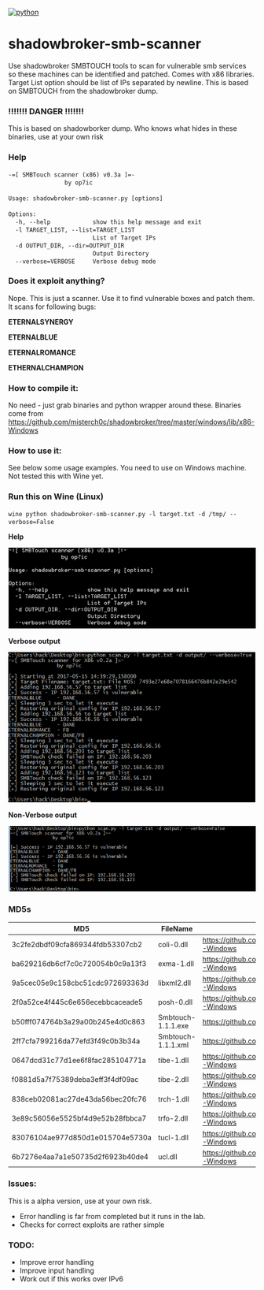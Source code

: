[![python](https://img.shields.io/badge/python-2.7-blue.svg)](https://www.python.org/downloads/)

# shadowbroker-smb-scanner

Use shadowbroker SMBTOUCH tools to scan for vulnerable smb services so these machines can be identified and patched. Comes with x86 libraries. Target List option should be list of IPs separated by newline. This is based on SMBTOUCH from the shadowbroker dump.

### !!!!!!! DANGER !!!!!!!

This is based on shadowborker dump. Who knows what hides in these binaries, use at your own risk

### Help

```
-=[ SMBTouch scanner (x86) v0.3a ]=-
                by op7ic

Usage: shadowbroker-smb-scanner.py [options]

Options:
  -h, --help            show this help message and exit
  -l TARGET_LIST, --list=TARGET_LIST
                        List of Target IPs
  -d OUTPUT_DIR, --dir=OUTPUT_DIR
                        Output Directory
  --verbose=VERBOSE     Verbose debug mode
```
### Does it exploit anything? 

Nope. This is just a scanner. Use it to find vulnerable boxes and patch them. It scans for following bugs: 

**ETERNALSYNERGY**

**ETERNALBLUE**

**ETERNALROMANCE**

**ETHERNALCHAMPION**


### How to compile it:

No need - just grab binaries and python wrapper around these. Binaries come from https://github.com/misterch0c/shadowbroker/tree/master/windows/lib/x86-Windows

### How to use it:

See below some usage examples. You need to use on Windows machine. Not tested this with Wine yet.

### Run this on Wine (Linux)

```
wine python shadowbroker-smb-scanner.py -l target.txt -d /tmp/ --verbose=False
```

**Help**

![Alt text](screenshots/help.png?raw=true "Help")

**Verbose output**

![Alt text](screenshots/Verbose-Output.png?raw=true "Verbose Output from the scanner")

**Non-Verbose output**

![Alt text](screenshots/Non-Verbose-Output.png?raw=true "Non-Verbose Output from the scanner")

### MD5s 

| MD5 | FileName | Source |
|----------------|--------|--------|
|3c2fe2dbdf09cfa869344fdb53307cb2|coli-0.dll|https://github.com/misterch0c/shadowbroker/tree/master/windows/lib/x86-Windows|
|ba629216db6cf7c0c720054b0c9a13f3|exma-1.dll|https://github.com/misterch0c/shadowbroker/tree/master/windows/lib/x86-Windows|
|9a5cec05e9c158cbc51cdc972693363d|libxml2.dll|https://github.com/misterch0c/shadowbroker/tree/master/windows/lib/x86-Windows|
|2f0a52ce4f445c6e656ecebbcaceade5|posh-0.dll|https://github.com/misterch0c/shadowbroker/tree/master/windows/lib/x86-Windows|
|b50fff074764b3a29a00b245e4d0c863|Smbtouch-1.1.1.exe|https://github.com/misterch0c/shadowbroker/tree/master/windows/touches|
|2ff7cfa799216da77efd3f49c0b3b34a|Smbtouch-1.1.1.xml|https://github.com/misterch0c/shadowbroker/tree/master/windows/touches|
|0647dcd31c77d1ee6f8fac285104771a|tibe-1.dll|https://github.com/misterch0c/shadowbroker/tree/master/windows/lib/x86-Windows|
|f0881d5a7f75389deba3eff3f4df09ac|tibe-2.dll|https://github.com/misterch0c/shadowbroker/tree/master/windows/lib/x86-Windows|
|838ceb02081ac27de43da56bec20fc76|trch-1.dll|https://github.com/misterch0c/shadowbroker/tree/master/windows/lib/x86-Windows|
|3e89c56056e5525bf4d9e52b28fbbca7|trfo-2.dll|https://github.com/misterch0c/shadowbroker/tree/master/windows/lib/x86-Windows|
|83076104ae977d850d1e015704e5730a|tucl-1.dll|https://github.com/misterch0c/shadowbroker/tree/master/windows/lib/x86-Windows|
|6b7276e4aa7a1e50735d2f6923b40de4|ucl.dll|https://github.com/misterch0c/shadowbroker/tree/master/windows/lib/x86-Windows|

### Issues:

This is a alpha version, use at your own risk.

* Error handling is far from completed but it runs in the lab.
* Checks for correct exploits are rather simple

### TODO:

* Improve error handling
* Improve input handling
* Work out if this works over IPv6 
